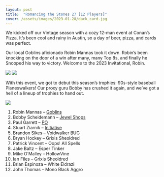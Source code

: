 ```yaml
---
layout: post
title:  "Romancing the Stones 27 [12 Players]"
cover: /assets/images/2023-01-28/dack_card.jpg
---
```


We kicked off our Vintage season with a cozy 12-man event at Conan’s Pizza.
It’s been
cool and rainy in Austin, so a day of beer, pizza, and cards was perfect.

Our local Goblins aficionado Robin Mannas took it down. Robin’s been knocking
on the
door of a win after many, many Top 8s, and finally he Snooped his way to
victory.
Welcome to the 2023 Invitational, Robin.

![]({{site.cdn_url}}/assets/images/2023-01-28/rts27_top_4.jpg)
![]({{site.cdn_url}}/assets/images/2023-01-28/robin_winner.jpg)

With this event, we got to debut this season’s trophies: 90s-style baseball
Planeswalkers! Our proxy guru Bobby has crushed it again, and we’ve got a
hell of a
lineup of trophies to hand out.

![]({{site.cdn_url}}/assets/images/2023-01-28/dack_baseball.jpg)


1.	Robin Mannas – [Goblins]({{site.cdn_url}}/assets/images/2023-01-28/roblins.txt)
2.	Bobby Scheidemann – [Jewel Shops]({{site.cdn_url}}/assets/images/2023-01-28/bobby_jewel.txt)
3.	Paul Garrett – [PO]({{site.cdn_url}}/assets/images/2023-01-28/paul_po.txt)
4.	Stuart Ziarnik – [Initiative]({{site.cdn_url}}/assets/images/2023-01-28/stu_initiative.txt)
5.	Brandon Sikes – Voidwalker BUG
6.	Bryan Hockey – Grixis Sheoldred
7.	Patrick Vincent – Oops! All Spells
8.	Jake Baltz – Esper Tinker
9.	Mike O’Malley – HollowVine
10.	Ian Files – Grixis Sheoldred
11.	Brian Espinoza – White Eldrazi
12.	John Thomas – Mono Black Aggro
